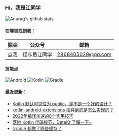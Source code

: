 ### Hi，我是江同学

![Anurag's github stats](https://github-readme-stats.vercel.app/api?username=RicardoJiang&show_icons=true&theme=radical)

#### 在哪里找到我：

|                            掘金                             |                      公众号                      |   邮箱                                        |
| :--------------------------------------------------------: | :--------------------------------------------: |:--------------------------------------------: |
| [点我](https://juejin.cn/user/668101431009496/posts)  | 程序员江同学 | 2868405029@qq.com|

#### 技能点

![Android](https://img.shields.io/badge/Android-%2335495e.svg?style=for-the-badge&logo=Android&logoColor=%FF35D06D)
![Kotlin](https://img.shields.io/badge/Kotlin-%23323330.svg?&style=for-the-badge&logo=kotlin&logoColor=%FF7F52FF)
![Gradle](https://img.shields.io/badge/gradle-02303A?style=for-the-badge&logo=gradle&logoColor=white)

#### 最近更新：

<!-- BLOG-POST-LIST:START -->
- [Kotlin 默认可见性为 public，是不是一个好的设计？](https://juejin.cn/post/7165659437137395748)
- [kotlin-android-extensions 插件到底是怎么实现的？](https://juejin.cn/post/7155491115645435917)
- [2022年编译加速的8个实用技巧](https://juejin.cn/post/7153250843905654798)
- [落地 Kotlin 代码规范，DeteKt 了解一下~](https://juejin.cn/post/7152886037746827277)
- [Gradle 都做了哪些缓存？](https://juejin.cn/post/7151931374784479263)
<!-- BLOG-POST-LIST:END -->
<!--
**RicardoJiang/RicardoJiang** is a ✨ _special_ ✨ repository because its `README.md` (this file) appears on your GitHub profile.

Here are some ideas to get you started:

- 🔭 I’m currently working on ...
- 🌱 I’m currently learning ...
- 👯 I’m looking to collaborate on ...
- 🤔 I’m looking for help with ...
- 💬 Ask me about ...
- 📫 How to reach me: ...
- 😄 Pronouns: ...
- ⚡ Fun fact: ...
-->
